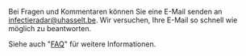 
Bei Fragen und Kommentaren können Sie eine E-Mail senden an [infectieradar@uhasselt.be](mailto:infectieradar@uhasselt.be). Wir versuchen, Ihre E-Mail so schnell wie möglich zu beantworten.

Siehe auch "[FAQ](https://survey.infectieradar.be/faq/)" für weitere Informationen.
